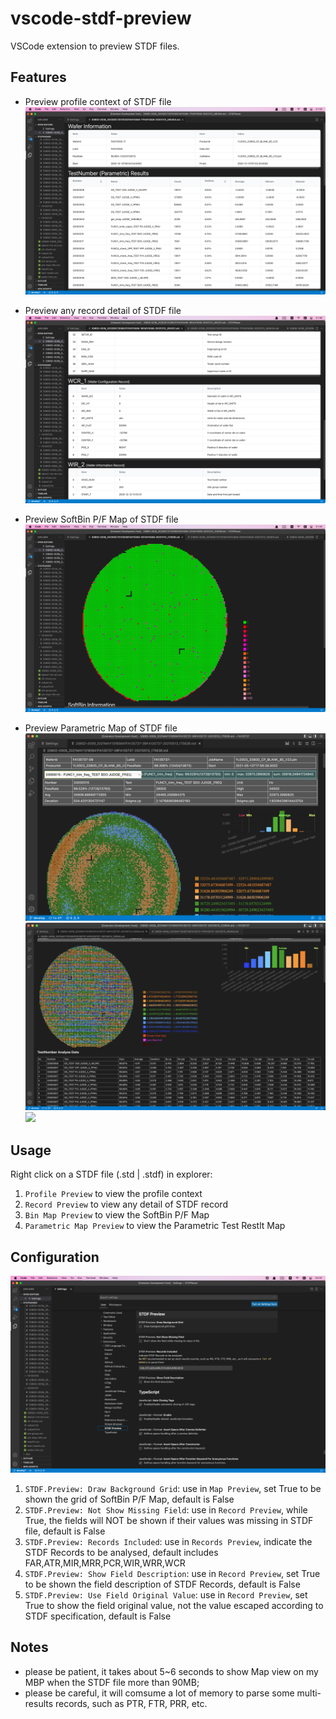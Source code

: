 # vscode-stdf-preview

VSCode extension to preview STDF files.

## Features
- Preview profile context of STDF file
![](https://raw.githubusercontent.com/codejie/vscode-stdf-preview/master/profile_screen.png)

- Preview any record detail of STDF file
![](https://raw.githubusercontent.com/codejie/vscode-stdf-preview/master/records_screen.png)

- Preview SoftBin P/F Map of STDF file
![](https://raw.githubusercontent.com/codejie/vscode-stdf-preview/master/map_screen.png)

- Preview Parametric Map of STDF file
![](https://raw.githubusercontent.com/codejie/vscode-stdf-preview/master/param_screen.png)
![](https://raw.githubusercontent.com/codejie/vscode-stdf-preview/master/param1_screen.png)
![](https://raw.githubusercontent.com/codejie/vscode-stdf-preview/master/param2_screen.png)

## Usage
Right click on a STDF file (.std | .stdf) in explorer:
1. `Profile Preview` to view the profile context
2. `Record Preview` to view any detail of STDF record
3. `Bin Map Preview` to view the SoftBin P/F Map
4. `Parametric Map Preview` to view the Parametric Test Restlt Map

## Configuration
![](https://raw.githubusercontent.com/codejie/vscode-stdf-preview/master/configuration_screen.png)

1. `STDF.Preview: Draw Background Grid`: use in `Map Preview`, set True to be shown the grid of SoftBin P/F Map, default is False
2. `STDF.Preview: Not Show Missing Field`: use in `Record Preview`, while True, the fields will NOT be shown if their values was missing in STDF file, default is False
3. `STDF.Preview: Records Included`: use in `Records Preview`, indicate the STDF Records to be analysed, default includes FAR,ATR,MIR,MRR,PCR,WIR,WRR,WCR
4. `STDF.Preview: Show Field Description`: use in `Record Preview`, set True to be shown the field description of STDF Records, default is False
5. `STDF.Preview: Use Field Original Value`: use in `Record Preview`, set True to show the field original value, not the value escaped according to STDF specification, default is False


## Notes
- please be patient, it takes about 5~6 seconds to show Map view on my MBP when the STDF file more than 90MB;
- please be careful, it will comsume a lot of memory to parse some multi-results records, such as PTR, FTR, PRR, etc.
